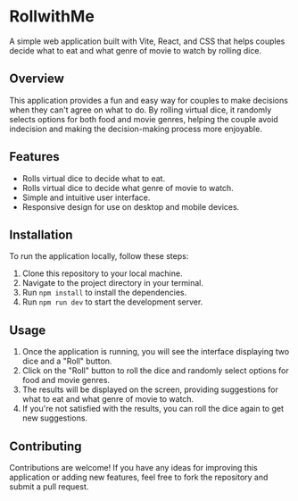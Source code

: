 # RollwithMe

A simple web application built with Vite, React, and CSS that helps couples decide what to eat and what genre of movie to watch by rolling dice.

## Overview

This application provides a fun and easy way for couples to make decisions when they can't agree on what to do. By rolling virtual dice, it randomly selects options for both food and movie genres, helping the couple avoid indecision and making the decision-making process more enjoyable.

## Features

- Rolls virtual dice to decide what to eat.
- Rolls virtual dice to decide what genre of movie to watch.
- Simple and intuitive user interface.
- Responsive design for use on desktop and mobile devices.

## Installation

To run the application locally, follow these steps:

1. Clone this repository to your local machine.
2. Navigate to the project directory in your terminal.
3. Run `npm install` to install the dependencies.
4. Run `npm run dev` to start the development server.

## Usage

1. Once the application is running, you will see the interface displaying two dice and a "Roll" button.
2. Click on the "Roll" button to roll the dice and randomly select options for food and movie genres.
3. The results will be displayed on the screen, providing suggestions for what to eat and what genre of movie to watch.
4. If you're not satisfied with the results, you can roll the dice again to get new suggestions.

## Contributing

Contributions are welcome! If you have any ideas for improving this application or adding new features, feel free to fork the repository and submit a pull request.
